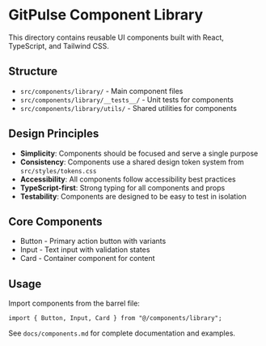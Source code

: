 # GitPulse Component Library

This directory contains reusable UI components built with React, TypeScript, and Tailwind CSS.

## Structure

- `src/components/library/` - Main component files
- `src/components/library/__tests__/` - Unit tests for components
- `src/components/library/utils/` - Shared utilities for components

## Design Principles

- **Simplicity**: Components should be focused and serve a single purpose
- **Consistency**: Components use a shared design token system from `src/styles/tokens.css`
- **Accessibility**: All components follow accessibility best practices
- **TypeScript-first**: Strong typing for all components and props
- **Testability**: Components are designed to be easy to test in isolation

## Core Components

- Button - Primary action button with variants
- Input - Text input with validation states
- Card - Container component for content

## Usage

Import components from the barrel file:

```tsx
import { Button, Input, Card } from "@/components/library";
```

See `docs/components.md` for complete documentation and examples.
